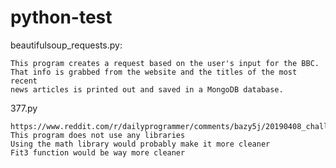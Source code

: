# python-test
beautifulsoup_requests.py:

    This program creates a request based on the user's input for the BBC.
    That info is grabbed from the website and the titles of the most recent
    news articles is printed out and saved in a MongoDB database.

377.py

    https://www.reddit.com/r/dailyprogrammer/comments/bazy5j/20190408_challenge_377_easy_axisaligned_crate/
    This program does not use any libraries
    Using the math library would probably make it more cleaner
    Fit3 function would be way more cleaner
